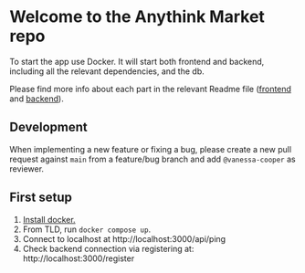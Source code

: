 # Welcome to the Anythink Market repo

To start the app use Docker. It will start both frontend and backend, including all the relevant dependencies, and the db.

Please find more info about each part in the relevant Readme file ([frontend](frontend/readme.md) and [backend](backend/README.md)).

## Development

When implementing a new feature or fixing a bug, please create a new pull request against `main` from a feature/bug branch and add `@vanessa-cooper` as reviewer.

## First setup

1. [Install docker.](https://docs.docker.com/get-docker/)
1. From TLD, run `docker compose up`.
1. Connect to localhost at http://localhost:3000/api/ping
1. Check backend connection via registering at: http://localhost:3000/register
